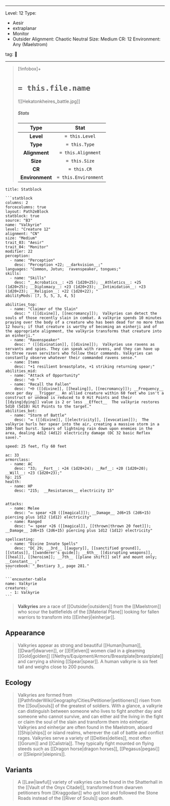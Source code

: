 
---


Level: 12
Type:
- Aesir
- extraplanar
- Monitor
- Outsider
Alignment: Chaotic Neutral
Size: Medium
CR: 12
Environment: Any (Maelstrom)


tag: 👹

---

> [!infobox]+
> #  `= this.file.name`
> ![[Hekatonkheires_battle.jpg]]
> ##### Stats
> Type | Stat |
> :---:|:---:|
> **Level** | `= this.Level` |
> **Type** | `= this.Type` |
> **Alignment** | `= this.Alignment` |
> **Size** | `= this.Size` |
> **CR** | `= this.CR` |
> **Environment** | `= this.Environment` |




````ad-info
title: Statblock

```statblock
columns: 2
forcecolumns: true
layout: Path2eBlock
statblock: true
source: "B3"
name: "Valkyrie"
level: "Creature 12"
alignment: "CN"
size: "Medium"
trait_03: "Aesir"
trait_04: "Monitor"
modifier: 22
perception:
  - name: "Perception"
    desc: "Perception +22; __darkvision__;"
languages: "Common, Jotun;  ravenspeaker, tongues;"
skills:
  - name: "Skills"
    desc: "__Acrobatics__: +25 (1d20+25); __Athletics__: +25 (1d20+25); __Diplomacy__: +23 (1d20+23); __Intimidation__: +23 (1d20+23); __Religion__: +22 (1d20+22); "
abilityMods: [7, 5, 5, 3, 4, 5]

abilities_top:
  - name: "Claimer of the Slain"
    desc: " ([[divine]], [[necromancy]]);  Valkyries can detect the souls of those recently slain in combat. A valkyrie spends 10 minutes praying over the body of a creature who has been dead for no more than 12 hours; if that creature is worthy of becoming an einherji and of the appropriate alignment, the valkyrie transforms that creature into an einherji."
  - name: "Ravenspeaker"
    desc: " ([[divination]], [[divine]]);  Valkyries use ravens as servants and spies. They can speak with ravens, and they can have up to three raven servitors who follow their commands. Valkyries can constantly observe whatever their commanded ravens sense."
  - name: Items
    desc: "+1 resilient breastplate, +1 striking returning spear;"
abilities_mid:
  - name: "Attack of Opportunity"
    desc: "⬲ "
  - name: "Recall the Fallen"
    desc: "⬲ ([[divine]], [[healing]], [[necromancy]]); __Frequency__ once per day __Trigger__ An allied creature within 60 feet who isn't a construct or undead is reduced to 0 Hit Points and their [[dying|dying]] value is 2 or less __Effect__  The valkyrie restores 5d10 (5d10) Hit Points to the target."
abilities_bot:
  - name: "Storm of Battle"
    desc: "⬺ ([[divine]], [[electricity]], [[evocation]]);  The valkyrie hurls her spear into the air, creating a massive storm in a 100-foot burst. Spears of lightning rain down upon enemies in the area, dealing 4d12 (4d12) electricity damage (DC 32 basic Reflex save)."

speed: 25 feet, fly 60 feet

ac: 33
armorclass:
  - name: AC
    desc: "33; __Fort__: +24 (1d20+24); __Ref__: +20 (1d20+20); __Will__: +23 (1d20+23);"
hp: 215
health:
  - name: HP
    desc: "215;  __Resistances__ electricity 15"


attacks:
  - name: Melee
    desc: "⬻ spear +28 ([[magical]]); __Damage__ 2d6+15 (2d6+15) piercing plus 1d12 (1d12) electricity"
  - name: Ranged
    desc: "⬻ spear +26 ([[magical]], [[thrown|thrown 20 feet]]); __Damage__ 2d6+15 (2d6+15) piercing plus 1d12 (1d12) electricity"

spellcasting:
  - name: "Divine Innate Spells"
    desc: "DC 29; __3rd__ [[augury]], [[sanctified ground]], [[status]], [[wanderer's guide]]; __6th__ [[disrupting weapons]], [[heal]], [[heroism]]; __7th__ [[plane shift]] self and mount only; __Constant__ ;"
sourcebook: "_Bestiary 3_, page 281."
```

```encounter-table
name: Valkyrie
creatures:
  - 1: Valkyrie
```

````



> **Valkyries** are a race of [[Outsider|outsiders]] from the [[Maelstrom]] who scour the battlefields of the [[Material Plane]] looking for fallen warriors to transform into [[Einherji|einherjar]].



## Appearance

> Valkyries appear as strong and beautiful [[Human|human]], [[Dwarf|dwarven]], or [[Elf|elven]] women clad in a gleaming [[Gold|golden]] [[Nethys/Equipment/Armors/Breastplate|breastplate]] and carrying a shining [[Spear|spear]]. A human valkyrie is six feet tall and weighs close to 200 pounds.


## Ecology

> Valkyries are formed from [[PathfinderWiki/Geography/Cities/Petitioner|petitioners]] risen from the [[Soul|souls]] of the greatest of soldiers. With a glance, a valkyrie can distinguish between someone who lives to fight another day and someone who cannot survive, and can either aid the living in the fight or claim the soul of the slain and transform them into einherjar. Valkyries and einherjar are often found in the Maelstrom, aboard [[Ship|ships]] or island realms, wherever the call of battle and conflict rages.
> Valkyries serve a variety of [[Deities|deities]], most often [[Gorum]] and [[Calistria]]. They typically fight mounted on flying steeds such as [[Dragon horse|dragon horses]], [[Pegasus|pegasi]] or [[Sleipnir|sleipnirs]].


## Variants

> A [[Law|lawful]] variety of valkyries can be found in the Shatterhall in the [[Vault of the Onyx Citadel]], transformed from dwarven petitioners from [[Kraggodan]] who got lost and followed the Stone Roads instead of the [[River of Souls]] upon death.









